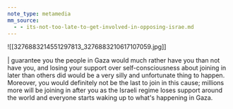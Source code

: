 ```yaml
---
note_type: metamedia
mm_source:
  - - its-not-too-late-to-get-involved-in-opposing-israe.md
---
```


![[3276883214551297813_3276883210617107059.jpg]]

| guarantee you the people in Gaza would much
rather have you than not have you, and losing your
support over self-consciousness about joining in
later than others did would be a very silly and
unfortunate thing to happen. Moreover, you would
definitely not be the last to join in this cause;
millions more will be joining in after you as the Israeli
regime loses support around the world and
everyone starts waking up to what's happening in
Gaza.


